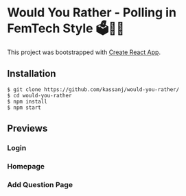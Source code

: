 # Would You Rather - Polling in FemTech Style 🗳️👩‍💻

This project was bootstrapped with [Create React App](https://github.com/facebookincubator/create-react-app).

## Installation

```
$ git clone https://github.com/kassanj/would-you-rather/
$ cd would-you-rather
$ npm install
$ npm start
```

## Previews

### Login

### Homepage

### Add Question Page
